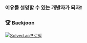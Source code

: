 ### 이유를 설명할 수 있는 개발자가 되자❗


### 🏆 Baekjoon
[![Solved.ac프로필](http://mazassumnida.wtf/api/mini/generate_badge?boj=dhtmxk8134)](https://solved.ac/dhtmxk8134)
